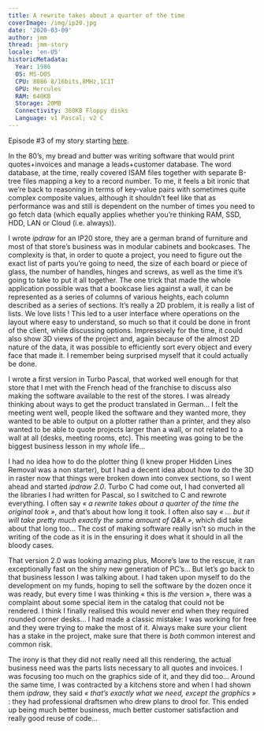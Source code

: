 ```yaml
---
title: A rewrite takes about a quarter of the time
coverImage: /img/ip20.jpg
date: '2020-03-09'
author: jmm
thread: jmm-story
locale: 'en-US'
historicMetadata:
  Year: 1986
  OS: MS-DOS
  CPU: 8086 8/16bits,8MHz,1C1T
  GPU: Hercules
  RAM: 640KB
  Storage: 20MB
  Connectivity: 360KB Floppy disks
  Language: v1 Pascal; v2 C
---
```


Episode #3 of my story starting [here](/posts/20200304-my-first-paid-job).

In the 80’s, my bread and butter was writing software that would print quotes+invoices and manage a leads+customer database. The word database, at the time, really covered ISAM files together with separate B-tree files mapping a key to a record number. To me, it feels a bit ironic that we’re back to reasoning in terms of key-value pairs with sometimes quite complex composite values, although it shouldn’t feel like that as performance was and still is dependent on the number of times you need to go fetch data (which equally applies whether you’re thinking RAM, SSD, HDD, LAN or Cloud (i.e. always)).

I wrote _ipdraw_ for an IP20 store, they are a german brand of furniture and most of that store’s business was in modular cabinets and bookcases. The complexity is that, in order to quote a project, you need to figure out the exact list of parts you’re going to need, the size of each board or piece of glass, the number of handles, hinges and screws, as well as the time it’s going to take to put it all together. The one trick that made the whole application possible was that a bookcase lies against a wall, it can be represented as a series of columns of various heights, each column described as a series of sections. It’s really a 2D problem, it is really a list of lists. We love lists ! This led to a user interface where operations on the layout where easy to understand, so much so that it could be done in front of the client, while discussing options. Impressively for the time, it could also show 3D views of the project and, again because of the almost 2D nature of the data, it was possible to efficiently sort every object and every face that made it. I remember being surprised myself that it could actually be done.

I wrote a first version in Turbo Pascal, that worked well enough for that store that I met with the French head of the franchise to discuss also making the software available to the rest of the stores. I was already thinking about ways to get the product translated in German… I felt the meeting went well, people liked the software and they wanted more, they wanted to be able to output on a plotter rather than a printer, and they also wanted to be able to quote projects larger than a wall, or not related to a wall at all (desks, meeting rooms, etc). This meeting was going to be the biggest business lesson in my _whole_ life…

I had no idea how to do the plotter thing (I knew proper Hidden Lines Removal was a non starter), but I had a decent idea about how to do the 3D in raster now that things were broken down into convex sections, so I went ahead and started _ipdraw 2.0_. Turbo C had come out, I had converted all the libraries I had written for Pascal, so I switched to C and rewrote everything. I often say _« a rewrite takes about a quarter of the time the original took »_, and that’s about how long it took. I often also say _« … but it will take pretty much exactly the same amount of Q&A »_, which did take about that long too… The cost of making software really isn’t so much in the writing of the code as it is in the ensuring it does what it should in all the bloody cases.

That version 2.0 was looking amazing plus, Moore’s law to the rescue, it ran exceptionally fast on the shiny new generation of PC’s… But let’s go back to that business lesson I was talking about. I had taken upon myself to do the development on my funds, hoping to sell the software by the dozen once it was ready, but every time I was thinking « this is _the_ version », there was a complaint about some special item in the catalog that could not be rendered. I think I finally realised this would never end when they required rounded corner desks… I had made a classic mistake: I was working for free and they were trying to make the most of it. Always make sure your client has a stake in the project, make sure that there is _both_ common interest and common risk.

The irony is that they did not really need all this rendering, the actual business need was the parts lists necessary to all quotes and invoices. I was focusing too much on the graphics side of it, and they did too… Around the same time, I was contracted by a kitchens store and when I had shown them _ipdraw_, they said _« that’s exactly what we need, except the graphics »_ : they had professional draftsmen who drew plans to drool for. This ended up being much better business, much better customer satisfaction and really good reuse of code…
